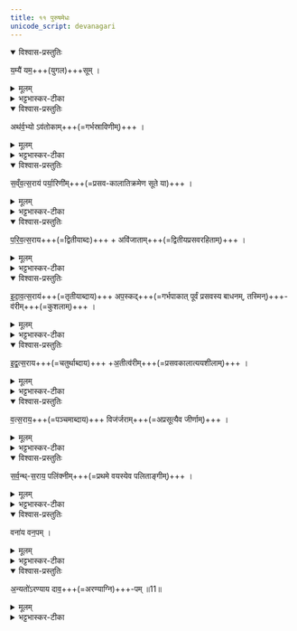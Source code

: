 ```yaml
---
title: ११ पुरुषमेधः
unicode_script: devanagari
---
```


<details open><summary>विश्वास-प्रस्तुतिः</summary>

य॒म्यै॑ यम॒+++(युगल)+++सूम् । 
</details>

<details><summary>मूलम्</summary>

य॒म्यै॑ यम॒सूम् ।
</details>

<details><summary>भट्टभास्कर-टीका</summary>

1यम्यै यमस्य स्त्रियै यमसूं पुत्रयमळप्रसविनीम् ।
</details>

<details open><summary>विश्वास-प्रस्तुतिः</summary>

अथ॑र्व॒भ्यो ऽव॑तोकाम्+++(=गर्भस्राविणीम्)+++ । 
</details>

<details><summary>मूलम्</summary>

अथ॑र्व॒भ्योऽव॑तोकाम् ।
</details>

<details><summary>भट्टभास्कर-टीका</summary>

अथर्वभ्यः अभिचारप्रधानेभ्यः शाखाविशेषेभ्यः अवतोकां गर्भविस्राविणीं स्त्रियम् ।
</details>

<details open><summary>विश्वास-प्रस्तुतिः</summary>

स॒व्ँव॒त्स॒राय॑ पर्या॒रिणी॑म्+++(=प्रसव-कालातिक्रमेण सूते या)+++ ।
</details>

<details><summary>मूलम्</summary>

स॒व्ँव॒थ्स॒राय॑ पर्या॒रिणी᳚म् ।
</details>

<details><summary>भट्टभास्कर-टीका</summary>

संवत्सराय बार्हस्पत्ये युगे पञ्चवर्षे प्रथमादीनां संवत्सरादय आख्याः पर्यारिणीं प्रसवकालातिक्रमेण या प्रसूते । जननकालातिक्रमेण या गर्भं धते इत्येके । स्त्रीपुंसौ पर्यायेण प्रतिवर्षं यस्याः प्रमीयेते सेत्यपरे ।
</details>

<details open><summary>विश्वास-प्रस्तुतिः</summary>

प॒रि॒व॒त्स॒राय+++(=द्वितीयाब्दः)+++ + अवि॑जाताम्+++(=द्वितीयप्रसवरहिताम्)+++ ।
</details>

<details><summary>मूलम्</summary>

प॒रि॒व॒थ्स॒रायावि॑जाताम् ।
</details>

<details><summary>भट्टभास्कर-टीका</summary>

परिवत्सराय द्वितीयाय अविजातां अप्रसविनीं द्वितीयप्रसवरहिताम् ।
</details>

<details open><summary>विश्वास-प्रस्तुतिः</summary>

इ॒दा॒व॒त्स॒राय॑+++(=तृतीयाब्दाय)+++ अप॒स्कद्+++(=गर्भपाकात् पूर्वं प्रसवस्य बाधनम्, तस्मिन्)+++-व॑रीम्+++(=कुशलाम्)+++ ।
</details>

<details><summary>मूलम्</summary>

इ॒दा॒व॒थ्स॒राया॑प॒स्कद्व॑रीम् ।
</details>

<details><summary>भट्टभास्कर-टीका</summary>

इदावत्सराय तृतीयाय अपस्कद्वरीं गर्भपरिणामात्प्रागेव ध्वस्तगर्भाम् । अपपूर्वात् स्कन्देरौणादिकः ष्वरच् ।
</details>

<details open><summary>विश्वास-प्रस्तुतिः</summary>

इ॒द्व॒त्स॒राय+++(=चतुर्थाब्दाय)+++ +अ॒तीत्व॑रीम्+++(=प्रसवकालात्ययशीलाम्)+++ ।
</details>

<details><summary>मूलम्</summary>

इ॒द्व॒थ्स॒राया॒तीत्व॑वरीम् ।
</details>

<details><summary>भट्टभास्कर-टीका</summary>

इद्वत्सराय चतुर्थाय अतीत्वरीं अतिशयेन प्रसवकालात्ययशीलाम् । 'इण्णशिजि' इति क्वरप् ।
</details>

<details open><summary>विश्वास-प्रस्तुतिः</summary>

व॒त्स॒राय॒+++(=पञ्चमाब्दाय)+++ विज॑र्जराम्+++(=अप्रसूत्यैव जीर्णाम्)+++ ।
</details>

<details><summary>मूलम्</summary>

व॒थ्स॒राय॒ विज॑र्जराम् ।
</details>

<details><summary>भट्टभास्कर-टीका</summary>

वत्सराय पञ्चमाय विजर्जरां अप्रसूयैव जीर्णाम् ।
</details>

<details open><summary>विश्वास-प्रस्तुतिः</summary>

स॒र्व॒न्थ्-स॒राय॒ पलि॑क्नीम्+++(=प्रथमे वयस्येव पलिताङ्गीम्)+++ ।
</details>

<details><summary>मूलम्</summary>

स॒र्व॒न्थ्स॒राय॒ पलि॑क्नीम् ।
</details>

<details><summary>भट्टभास्कर-टीका</summary>

**सर्वंत्सराय**, सर छद्म-गतौ छान्दसः खच्, यस्सर्वं जगच् छादयति विधेयीकरोति तस्मै कालाय **पलिक्नीं** वृथा पलितां प्रथमवयस्येव पलिताङ्गीम् । 'छन्दसि क्नमेके' इति छन्दसि क्नम् ।
</details>

<details open><summary>विश्वास-प्रस्तुतिः</summary>

वना॑य वन॒पम् ।
</details>

<details><summary>मूलम्</summary>

वना॑य वन॒पम् ।
</details>

<details><summary>भट्टभास्कर-टीका</summary>

वनाय वनपं वनस्य पातारम् ।
</details>

<details open><summary>विश्वास-प्रस्तुतिः</summary>

अ॒न्यतो॑ऽरण्याय दाव॒+++(=अरण्याग्नि)+++-पम् ॥11॥  
</details>

<details><summary>मूलम्</summary>

अ॒न्यतो॑रण्याय दाव॒पम् ॥11॥  
</details>

<details><summary>भट्टभास्कर-टीका</summary>

अन्यतोऽरण्याय एकपार्श्वारण्याय पार्श्वान्तरजनपदाय देशाय दावपं अरण्याग्निपातारम् ॥  

इति तृतीये चतुर्थे एकादशोऽनुवाकः ॥  

</details>

